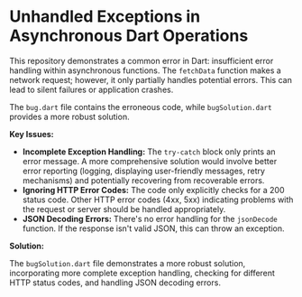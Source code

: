 # Unhandled Exceptions in Asynchronous Dart Operations

This repository demonstrates a common error in Dart: insufficient error handling within asynchronous functions.  The `fetchData` function makes a network request; however, it only partially handles potential errors.  This can lead to silent failures or application crashes.

The `bug.dart` file contains the erroneous code, while `bugSolution.dart` provides a more robust solution.

**Key Issues:**

* **Incomplete Exception Handling:** The `try-catch` block only prints an error message.  A more comprehensive solution would involve better error reporting (logging, displaying user-friendly messages, retry mechanisms) and potentially recovering from recoverable errors.
* **Ignoring HTTP Error Codes:** The code only explicitly checks for a 200 status code. Other HTTP error codes (4xx, 5xx) indicating problems with the request or server should be handled appropriately.
* **JSON Decoding Errors:**  There's no error handling for the `jsonDecode` function. If the response isn't valid JSON, this can throw an exception.

**Solution:**

The `bugSolution.dart` file demonstrates a more robust solution, incorporating more complete exception handling, checking for different HTTP status codes, and handling JSON decoding errors.